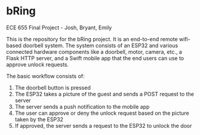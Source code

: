 # bRing
ECE 655 Final Project - Josh, Bryant, Emily

This is the repository for the bRing project. It is an end-to-end remote wifi-based doorbell system. The system consists of an ESP32 and various connected hardware components like a doorbell, motor, camera, etc., a Flask HTTP server, and a Swift mobile app that the end users can use to approve unlock requests.

The basic workflow consists of:
1. The doorbell button is pressed
2. The ESP32 takes a picture of the guest and sends a POST request to the server
3. The server sends a push notification to the mobile app
4. The user can approve or deny the unlock request based on the picture taken by the ESP32
5. If approved, the server sends a request to the ESP32 to unlock the door


